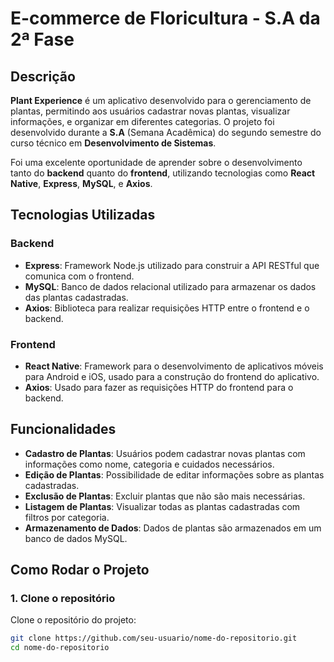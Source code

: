 # E-commerce de Floricultura - S.A da 2ª Fase

## Descrição

**Plant Experience** é um aplicativo desenvolvido para o gerenciamento de plantas, permitindo aos usuários cadastrar novas plantas, visualizar informações, e organizar em diferentes categorias. O projeto foi desenvolvido durante a **S.A** (Semana Acadêmica) do segundo semestre do curso técnico em **Desenvolvimento de Sistemas**.

Foi uma excelente oportunidade de aprender sobre o desenvolvimento tanto do **backend** quanto do **frontend**, utilizando tecnologias como **React Native**, **Express**, **MySQL**, e **Axios**.

## Tecnologias Utilizadas

### Backend

- **Express**: Framework Node.js utilizado para construir a API RESTful que comunica com o frontend.
- **MySQL**: Banco de dados relacional utilizado para armazenar os dados das plantas cadastradas.
- **Axios**: Biblioteca para realizar requisições HTTP entre o frontend e o backend.
  
### Frontend

- **React Native**: Framework para o desenvolvimento de aplicativos móveis para Android e iOS, usado para a construção do frontend do aplicativo.
- **Axios**: Usado para fazer as requisições HTTP do frontend para o backend.

## Funcionalidades

- **Cadastro de Plantas**: Usuários podem cadastrar novas plantas com informações como nome, categoria e cuidados necessários.
- **Edição de Plantas**: Possibilidade de editar informações sobre as plantas cadastradas.
- **Exclusão de Plantas**: Excluir plantas que não são mais necessárias.
- **Listagem de Plantas**: Visualizar todas as plantas cadastradas com filtros por categoria.
- **Armazenamento de Dados**: Dados de plantas são armazenados em um banco de dados MySQL.

## Como Rodar o Projeto

### 1. Clone o repositório

Clone o repositório do projeto:

```bash
git clone https://github.com/seu-usuario/nome-do-repositorio.git
cd nome-do-repositorio
